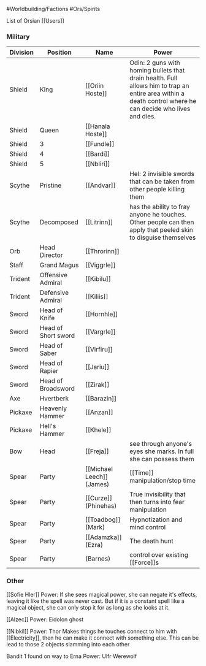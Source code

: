 #Worldbuilding/Factions #Ors/Spirits 

List of Orsian [[Users]]

### Military

| Division | Position            | Name                      | Power                                                                                                                                                     |
| -------- | ------------------- | ------------------------- | --------------------------------------------------------------------------------------------------------------------------------------------------------- |
| Shield   | King                | [[Oriin Hoste]]           | Odin: 2 guns with homing bullets that drain health. Full allows him to trap an entire area within a death control where he can decide who lives and dies. |
| Shield   | Queen               | [[Hanala Hoste]]          |                                                                                                                                                           |
| Shield   | 3                   | [[Fundle]]                |                                                                                                                                                           |
| Shield   | 4                   | [[Bardi]]                 |                                                                                                                                                           |
| Shield   | 5                   | [[Nbliri]]                |                                                                                                                                                           |
| Scythe   | Pristine            | [[Andvar]]                | Hel: 2 invisible swords that can be taken from other people killing them                                                                                  |
| Scythe   | Decomposed          | [[Litrinn]]               | has the ability to fray anyone he touches. Other people can then apply that peeled skin to disguise themselves                                            |
| Orb      | Head Director       | [[Throrinn]]              |                                                                                                                                                           |
| Staff    | Grand Magus         | [[Viggrle]]               |                                                                                                                                                           |
| Trident  | Offensive Admiral   | [[Kibilu]]                |                                                                                                                                                           |
| Trident  | Defensive Admiral   | [[Kiliis]]                |                                                                                                                                                           |
| Sword    | Head of Knife       | [[Hornhle]]               |                                                                                                                                                           |
| Sword    | Head of Short sword | [[Vargrle]]               |                                                                                                                                                           |
| Sword    | Head of Saber       | [[Virfiru]]               |                                                                                                                                                           |
| Sword    | Head of Rapier      | [[Jariu]]                 |                                                                                                                                                           |
| Sword    | Head of Broadsword  | [[Zirak]]                 |                                                                                                                                                           |
| Axe      | Hvertberk           | [[Barazin]]               |                                                                                                                                                           |
| Pickaxe  | Heavenly Hammer     | [[Anzan]]                 |                                                                                                                                                           |
| Pickaxe  | Hell's Hammer       | [[Khele]]                 |                                                                                                                                                           |
| Bow      | Head                | [[Freja]]                 | see through anyone's eyes she marks. In full she can possess them                                                                                         |
| Spear    | Party               | [[Michael Leech]] (James) | [[Time]] manipulation/stop time                                                                                                                           |
| Spear    | Party               | [[Curze]] (Phinehas)      | True invisibility that then turns into fear manipulation                                                                                                  |
| Spear    | Party               | [[Toadbog]] (Mark)        | Hypnotization and mind control                                                                                                                            |
| Spear    | Party               | [[Adamzka]] (Ezra)        | The death hunt                                                                                                                                            |
| Spear    | Party               | (Barnes)                  | control over existing [[Force]]s                                                                                                                          |
###  Other

[[Sofie Hler]]
Power: 
If she sees magical power, she can negate it's effects, leaving it like the spell was never cast. But if it is a constant spell like a magical object, she can only stop it for as long as she looks at it.

[[Alzec]]
Power: Eidolon
ghost

[[Nibkil]]
Power: Thor
Makes things he touches connect to him with [[Electricity]], then he can make it connect with something else. This can be lead to those 2 objects slamming into each other

Bandit 1 found on way to Erna 
Power: Ulfr 
Werewolf 